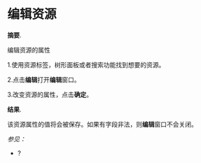# 编辑资源

**摘要**.

编辑资源的属性

1.使用资源标签，树形面板或者搜索功能找到想要的资源。

2.点击**编辑**打开**编辑**窗口。

3.改变资源的属性，点击**确定**。

**结果**.

该资源属性的值将会被保存。如果有字段非法，则**编辑**窗口不会关闭。

*参见：*

-   ?
